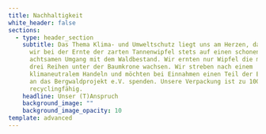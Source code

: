 ```yaml
---
title: Nachhaltigkeit
white_header: false
sections:
  - type: header_section
    subtitle: Das Thema Klima- und Umweltschutz liegt uns am Herzen, daher achten
      wir bei der Ernte der zarten Tannenwipfel stets auf einen schonenden und
      achtsamen Umgang mit dem Waldbestand. Wir ernten nur Wipfel die mindestens
      drei Reihen unter der Baumkrone wachsen. Wir streben nach einem
      klimaneutralem Handeln und möchten bei Einnahmen einen Teil der Einnahmen
      an das Bergwaldprojekt e.V. spenden. Unsere Verpackung ist zu 100%
      recyclingfähig.
    headline: Unser (T)Anspruch
    background_image: ""
    background_image_opacity: 10
template: advanced
---
```

